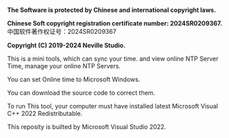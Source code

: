 **The Software is protected by Chinese and international copyright laws.**

**Chinese Soft copyright registration certificate number: 2024SR0209367.** 中国软件著作权证号：2024SR0209367

**Copyright (C) 2019-2024 Neville Studio.**

This is a mini tools, which can sync your time. and view online NTP Server Time, manage your online NTP Servers.

You can set Online time to Microsoft Windows.

You can download the source code to correct them.

To run This tool, your computer must have installed latest Microsoft Visual C++ 2022 Redistributable.

This reposity is builted by Microsoft Visual Studio 2022.
